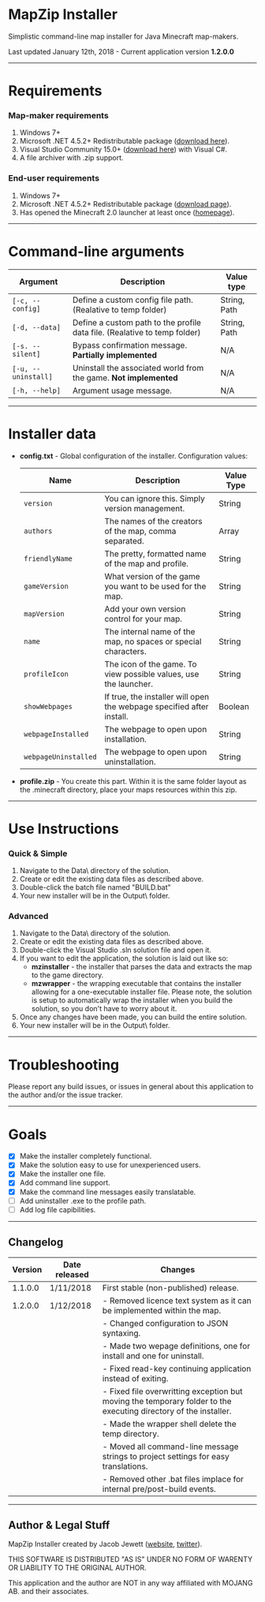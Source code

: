 # MapZip Installer

Simplistic command-line map installer for Java Minecraft map-makers.

Last updated January 12th, 2018 - Current application version **1.2.0.0**

---

# Requirements

### Map-maker requirements

1. Windows 7+
2. Microsoft .NET 4.5.2+ Redistributable package ([download here][1]).
3. Visual Studio Community 15.0+ ([download here][2]) with Visual C#.
4. A file archiver with .zip support. 

### End-user requirements

1. Windows 7+
2. Microsoft .NET 4.5.2+ Redistributable package ([download page][1]).
3. Has opened the Minecraft 2.0 launcher at least once ([homepage][3]).

---

# Command-line arguments
 
 Argument            | Description                                                                 | Value type 
 ------------------- | --------------------------------------------------------------------------- | ----------
 `[-c, --config]`    | Define a custom config file path. (Realative to temp folder)                | String, Path
 `[-d, --data]`      | Define a custom path to the profile data file. (Realative to temp folder)   | String, Path
 `[-s. --silent]`    | Bypass confirmation message. **Partially implemented**                      | N/A
 `[-u, --uninstall]` | Uninstall the associated world from the game. **Not implemented**           | N/A
 `[-h, --help]`      | Argument usage message.                                                     | N/A

---

# Installer data
* **config.txt** - Global configuration of the installer. Configuration values:

     Name                      | Description                                                           | Value Type
     ------------------------- | --------------------------------------------------------------------- | -----------
     `version`                 | You can ignore this. Simply version management.                       | String
     `authors`                 | The names of the creators of the map, comma separated.                | Array
     `friendlyName`            | The pretty, formatted name of the map and profile.                    | String
     `gameVersion`             | What version of the game you want to be used for the map.             | String
     `mapVersion`              | Add your own version control for your map.                            | String
     `name`                    | The internal name of the map, no spaces or special characters.        | String
     `profileIcon`             | The icon of the game. To view possible values, use the launcher.      | String
     `showWebpages`            | If true, the installer will open the webpage specified after install. | Boolean
     `webpageInstalled`        | The webpage to open upon installation.                                | String
	 `webpageUninstalled`      | The webpage to open upon uninstallation.                              | String

 * **profile.zip** - You create this part. Within it is the same folder layout as the .minecraft directory, place your maps resources within this zip.

---

# Use Instructions

### Quick & Simple
1. Navigate to the Data\ directory of the solution.
2. Create or edit the existing data files as described above.
3. Double-click the batch file named "BUILD.bat"
4. Your new installer will be in the Output\ folder.

### Advanced

1. Navigate to the Data\ directory of the solution.
2. Create or edit the existing data files as described above.
3. Double-click the Visual Studio .sln solution file and open it.
4. If you want to edit the application, the solution is laid out like so:
   * **mzinstaller** - the installer that parses the data and extracts the map to the game directory.
   * **mzwrapper** - the wrapping executable that contains the installer allowing for a one-executable installer file. Please note, the solution is setup to automatically wrap the installer when you build the solution, so you don't have to worry about it.
5. Once any changes have been made, you can build the entire solution.
6. Your new installer will be in the Output\ folder.

---

# Troubleshooting

Please report any build issues, or issues in general about this application to the author and/or the issue tracker.

---

# Goals

- [x] Make the installer completely functional.
- [x] Make the solution easy to use for unexperienced users.
- [x] Make the installer one file.
- [x] Add command line support.
- [x] Make the command line messages easily translatable.
- [ ] Add uninstaller .exe to the profile path.
- [ ] Add log file capibilities.

---

## Changelog

 Version   | Date released  | Changes                                                               
 --------- | -------------- | ----------------------------------------------------------------------------------------------------------
 1.1.0.0   | 1/11/2018      | First stable (non-published) release.
 1.2.0.0   | 1/12/2018      | - Removed licence text system as it can be implemented within the map.
           |                | - Changed configuration to JSON syntaxing.
           |                | - Made two wepage definitions, one for install and one for uninstall.
	   |                | - Fixed read-key continuing application instead of exiting.
	   |                | - Fixed file overwritting exception but moving the temporary folder to the executing directory of the installer.
	   |                | - Made the wrapper shell delete the temp directory.
	   |                | - Moved all command-line message strings to project settings for easy translations.
	   |                | - Removed other .bat files implace for internal pre/post-build events.
---

## Author & Legal Stuff

MapZip Installer created by Jacob Jewett ([website][4], [twitter][5]).

THIS SOFTWARE IS DISTRIBUTED "AS IS" UNDER NO FORM OF WARENTY OR LIABILITY TO THE ORIGINAL AUTHOR.

This application and the author are NOT in any way affiliated with MOJANG AB. and their associates.

[1]: https://www.microsoft.com/en-us/download/details.aspx?id=42642
[2]: https://visualstudio.com
[3]: https://minecraft.net
[4]: http://instancegaming.net
[5]: http://twitter.com/Blackhawk341
